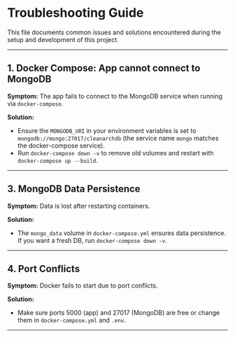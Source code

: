 # Troubleshooting Guide

This file documents common issues and solutions encountered during the setup and development of this project.

---

## 1. Docker Compose: App cannot connect to MongoDB

**Symptom:** The app fails to connect to the MongoDB service when running via `docker-compose`.

**Solution:**

- Ensure the `MONGODB_URI` in your environment variables is set to `mongodb://mongo:27017/cleanarchdb` (the service name `mongo` matches the docker-compose service).
- Run `docker-compose down -v` to remove old volumes and restart with `docker-compose up --build`.

---

## 3. MongoDB Data Persistence

**Symptom:** Data is lost after restarting containers.

**Solution:**

- The `mongo_data` volume in `docker-compose.yml` ensures data persistence. If you want a fresh DB, run `docker-compose down -v`.

---

## 4. Port Conflicts

**Symptom:** Docker fails to start due to port conflicts.

**Solution:**

- Make sure ports 5000 (app) and 27017 (MongoDB) are free or change them in `docker-compose.yml` and `.env`.

---
